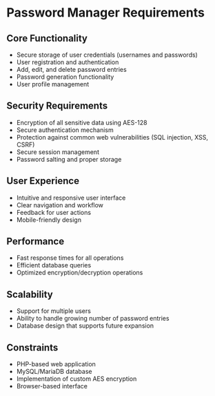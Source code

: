 # Password Manager Requirements

## Core Functionality
- Secure storage of user credentials (usernames and passwords)
- User registration and authentication
- Add, edit, and delete password entries
- Password generation functionality
- User profile management

## Security Requirements
- Encryption of all sensitive data using AES-128
- Secure authentication mechanism
- Protection against common web vulnerabilities (SQL injection, XSS, CSRF)
- Secure session management
- Password salting and proper storage

## User Experience
- Intuitive and responsive user interface
- Clear navigation and workflow
- Feedback for user actions
- Mobile-friendly design

## Performance
- Fast response times for all operations
- Efficient database queries
- Optimized encryption/decryption operations

## Scalability
- Support for multiple users
- Ability to handle growing number of password entries
- Database design that supports future expansion

## Constraints
- PHP-based web application
- MySQL/MariaDB database
- Implementation of custom AES encryption
- Browser-based interface